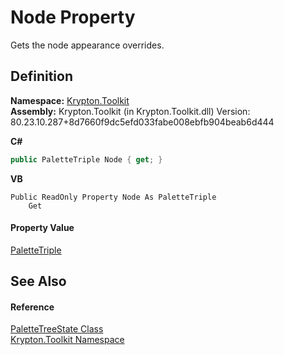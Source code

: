 # Node Property


Gets the node appearance overrides.



## Definition
**Namespace:** <a href="79d2eac2-21f4-54ff-7552-b20c33c30600.md">Krypton.Toolkit</a>  
**Assembly:** Krypton.Toolkit (in Krypton.Toolkit.dll) Version: 80.23.10.287+8d7660f9dc5efd033fabe008ebfb904beab6d444

**C#**
``` C#
public PaletteTriple Node { get; }
```
**VB**
``` VB
Public ReadOnly Property Node As PaletteTriple
	Get
```



#### Property Value
<a href="36c10b44-03da-0b2a-cfde-f66154ed6e69.md">PaletteTriple</a>

## See Also


#### Reference
<a href="e8fe16ed-05e1-7fe0-89da-dbd84415e6a3.md">PaletteTreeState Class</a>  
<a href="79d2eac2-21f4-54ff-7552-b20c33c30600.md">Krypton.Toolkit Namespace</a>  
